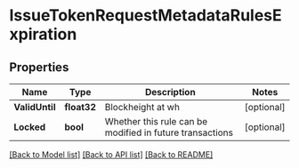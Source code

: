 # IssueTokenRequestMetadataRulesExpiration

## Properties
Name | Type | Description | Notes
------------ | ------------- | ------------- | -------------
**ValidUntil** | **float32** | Blockheight at wh | [optional] 
**Locked** | **bool** | Whether this rule can be modified in future transactions | [optional] 

[[Back to Model list]](../README.md#documentation-for-models) [[Back to API list]](../README.md#documentation-for-api-endpoints) [[Back to README]](../README.md)


